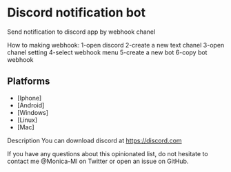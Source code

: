 # Discord notification bot
Send notification to discord app by webhook chanel

How to making webhook:
1-open discord
2-create a new text chanel
3-open chanel setting
4-select webhook menu
5-create a new bot
6-copy bot webhook

## Platforms
- [Iphone]
- [Android]
- [Windows]
- [Linux]
- [Mac]

Description
You can download discord at https://discord.com

If you have any questions about this opinionated list, do not hesitate to contact me @Monica-Ml on Twitter or open an issue on GitHub.
